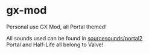 # gx-mod
Personal use GX Mod, all Portal themed!      
       
All sounds used can be found in [sourcesounds/portal2](https://github.com/sourcesounds/portal2)        
Portal and Half-Life all belong to Valve!       
